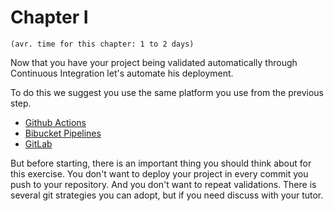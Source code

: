 # Chapter I
`(avr. time for this chapter: 1 to 2 days)`

Now that you have your project being validated automatically through Continuous Integration let's automate his deployment.

To do this we suggest you use the same platform you use from the previous step.

- [Github Actions](https://docs.github.com/en/actions)
- [Bibucket Pipelines](https://support.atlassian.com/bitbucket-cloud/docs/get-started-with-bitbucket-pipelines/)
- [GitLab](https://docs.gitlab.com/ee/ci/)

But before starting, there is an important thing you should think about for this exercise. You don't want to deploy your project in every commit you push to your repository. And you don't want to repeat validations. There is several git strategies you can adopt, but if you need discuss with your tutor.
